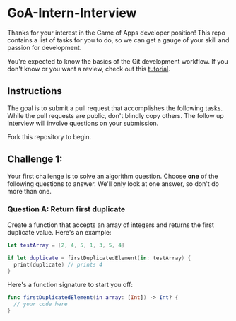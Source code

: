 # GoA-Intern-Interview

Thanks for your interest in the Game of Apps developer position! This repo contains a list of tasks for you to do, so we can get a gauge of your skill and passion for development. 

You're expected to know the basics of the Git development workflow. If you don't know or you want a review, check out this [tutorial](https://www.raywenderlich.com/179717/open-source-collaboration-using-git-and-github).

## Instructions

The goal is to submit a pull request that accomplishes the following tasks. While the pull requests are public, don't blindly copy others. The follow up interview will involve questions on your submission.

Fork this repository to begin.

## Challenge 1: 

Your first challenge is to solve an algorithm question. Choose **one** of the following questions to answer. We'll only look at one answer, so don't do more than one. 

### Question A: Return first duplicate

Create a function that accepts an array of integers and returns the first duplicate value. Here's an example:

```swift
let testArray = [2, 4, 5, 1, 3, 5, 4]

if let duplicate = firstDuplicatedElement(in: testArray) {
  print(duplicate) // prints 4
}
```

Here's a function signature to start you off:

```swift
func firstDuplicatedElement(in array: [Int]) -> Int? {
  // your code here
}
```




